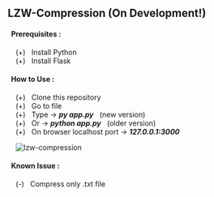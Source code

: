 ## LZW-Compression (On Development!)

#### &nbsp; Prerequisites : 

&nbsp;&nbsp;&nbsp; (+) &nbsp; Install Python <br/>
&nbsp;&nbsp;&nbsp; (+) &nbsp; Install Flask <br/>

#### &nbsp; How to Use : 

&nbsp;&nbsp;&nbsp; (+) &nbsp; Clone this repository <br/>
&nbsp;&nbsp;&nbsp; (+) &nbsp; Go to file <br/>
&nbsp;&nbsp;&nbsp; (+) &nbsp; Type -> <b><i>py app.py</i></b> &nbsp; (new version) <br/>
&nbsp;&nbsp;&nbsp; (+) &nbsp; Or -> <b><i>python app.py</i></b> &nbsp; (older version) <br/>
&nbsp;&nbsp;&nbsp; (+) &nbsp; On browser localhost port -> <b><i>127.0.0.1:3000</i></b> <br/>

&nbsp;&nbsp;&nbsp; ![lzw-compression](https://user-images.githubusercontent.com/37819857/161403859-99436b4b-f432-48bd-83b7-2d5ef8f1ce3c.gif)

#### &nbsp; Known Issue : 

&nbsp;&nbsp;&nbsp; (-) &nbsp; Compress only .txt file <br/>
